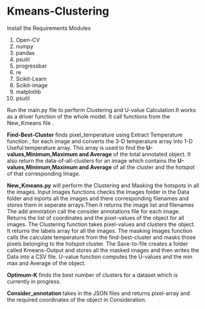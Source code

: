 # Kmeans-Clustering 
Install the Requirements Modules 
<ol>
<li>Open-CV</li>
<li>numpy</li>
<li>pandas</li>
<li>psutil</li>
<li>progressbar</li>
<li>re</li>
<li>Scikit-Learn</li>
<li>Scikit-image</li>
<li>matplotlib</li>
<li>psutil</li>
</ol>

<p>
    Run the main.py file to perform Clustering and U-value Calculation.It works as a driver function of the whole model.
    It call functions from the New_Kmeans file .
</p>
<p>
    <b>Find-Best-Cluster</b> finds pixel_temperature using Extract Temperature function , for each image and converts the 3-D temperature array into 1-D Useful temperature array. This array is used to find the <b>U-values,Minimum,Maximum and Average</b> of the total annotated object. It also return the data-of-all-clusters for an image which contains the  <b>U-values,Minimum,Maximum and Average</b> of all the cluster and the hotspot of that corresponding Image.
    
</p>
<p>
    <b>New_Kmeans.py</b> will perform the Clustering and Masking the hotspots in all the images.
        Input Images functions checks the Images folder in the Data folder and inports all the images and there corresponding filenames and stores them in seperate arrays.Then it returns the image list and filenames
        The add annotation call the consider annotations file for each image. Returns the list of coordinates and the pixel-values of the object for all images.  
        The Clustering function takes pixel-values and clusters the object. It returns the labels array for all the images.
        The masking Images function calls the calculate temperature from the find-best-cluster and masks those pixels belonging to the hotspot cluster. 
        The Save-to-file creates a folder called Kmeans-Output and stores all the masked images and then writes the Data into a CSV file.
        U-value function computes the U-values and the min max and Average of the object.
</p>

<p>
    <b>Optimum-K</b> finds the best number of clusters for a dataset which is currently in progress.
</p>

<p>
    <b>Consider_annotation </b> takes in the JSON files and returns pixel-array and the required coordinates of the object in Consideration.
</p>

